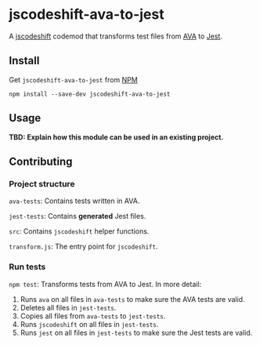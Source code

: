 # jscodeshift-ava-to-jest

A [jscodeshift](https://github.com/facebook/jscodeshift) codemod that transforms test files from [AVA](https://github.com/avajs/ava) to [Jest](https://facebook.github.io/jest/).

## Install

Get `jscodeshift-ava-to-jest` from [NPM](https://www.npmjs.com/package/jscodeshift-ava-to-jest)

```
npm install --save-dev jscodeshift-ava-to-jest
```

## Usage

**TBD: Explain how this module can be used in an existing project.**

## Contributing

### Project structure

`ava-tests`: Contains tests written in AVA.

`jest-tests`: Contains **generated** Jest files.

`src`: Contains `jscodeshift` helper functions.

`transform.js`: The entry point for `jscodeshift`.

### Run tests

`npm test`: Transforms tests from AVA to Jest. In more detail:

1. Runs `ava` on all files in `ava-tests` to make sure the AVA tests are valid.
1. Deletes all files in `jest-tests`.
1. Copies all files from `ava-tests` to `jest-tests`.
1. Runs `jscodeshift` on all files in `jest-tests`.
1. Runs `jest` on all files in `jest-tests` to make sure the Jest tests are valid.